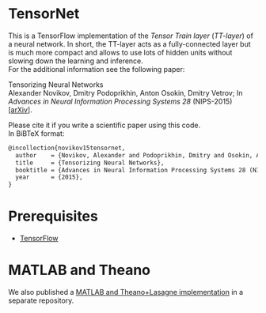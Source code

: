 # TensorNet

This is a TensorFlow implementation of the _Tensor Train layer_ (_TT-layer_) of a neural network. In short, the TT-layer acts as a fully-connected layer but is much more compact and allows to use lots of hidden units without slowing down the learning and inference.   
For the additional information see the following paper:

Tensorizing Neural Networks  
Alexander Novikov, Dmitry Podoprikhin, Anton Osokin, Dmitry Vetrov; In _Advances in Neural Information Processing Systems 28_ (NIPS-2015) [[arXiv](http://arxiv.org/abs/1509.06569)].

Please cite it if you write a scientific paper using this code.  
In BiBTeX format:
```latex
@incollection{novikov15tensornet,
  author    = {Novikov, Alexander and Podoprikhin, Dmitry and Osokin, Anton and Vetrov, Dmitry},
  title     = {Tensorizing Neural Networks},
  booktitle = {Advances in Neural Information Processing Systems 28 (NIPS)},
  year      = {2015},
}
```

# Prerequisites
* [TensorFlow](https://www.tensorflow.org/)

# MATLAB and Theano
We also published a [MATLAB and Theano+Lasagne implementation](https://github.com/Bihaqo/TensorNet) in a separate repository.
